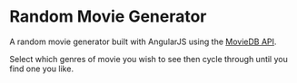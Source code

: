 <h1>Random Movie Generator</h1>

A random movie generator built with AngularJS using the [MovieDB API](http://www.themoviedb.org).

Select which genres of movie you wish to see then cycle through until you find one you like.
